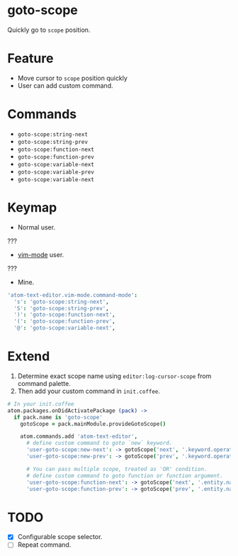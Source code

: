 # goto-scope

Quickly go to `scope` position.

# Feature

* Move cursor to `scope` position quickly
* User can add custom command.

# Commands

* `goto-scope:string-next`
* `goto-scope:string-prev`
* `goto-scope:function-next`
* `goto-scope:function-prev`
* `goto-scope:variable-next`
* `goto-scope:variable-prev`
* `goto-scope:variable-next`


# Keymap

* Normal user.

???

* [vim-mode](https://atom.io/packages/vim-mode) user.

???

* Mine.

```coffeescript
'atom-text-editor.vim-mode.command-mode':
  's': 'goto-scope:string-next',
  'S': 'goto-scope:string-prev',
  ')': 'goto-scope:function-next',
  '(': 'goto-scope:function-prev',
  '@': 'goto-scope:variable-next',
```

# Extend

1. Determine exact scope name using `editor:log-cursor-scope` from command palette.
2. Then add your custom command in `init.coffee`.


```coffeescript
# In your init.coffee
atom.packages.onDidActivatePackage (pack) ->
  if pack.name is 'goto-scope'
    gotoScope = pack.mainModule.provideGotoScope()

    atom.commands.add 'atom-text-editor',
      # define custom command to goto `new` keyword.
      'user-goto-scope:new-next': -> gotoScope('next', '.keyword.operator.new')
      'user-goto-scope:new-prev': -> gotoScope('prev', '.keyword.operator.new')

      # You can pass multiple scope, treated as 'OR' condition.
      # define custom command to goto function or function argument.
      'user-goto-scope:function-next': -> gotoScope('next', '.entity.name.function', 'variable.parameter')
      'user-goto-scope:function-prev': -> gotoScope('prev', '.entity.name.function', 'variable.parameter')
```

# TODO
* [x] Configurable scope selector.
* [ ] Repeat command.
